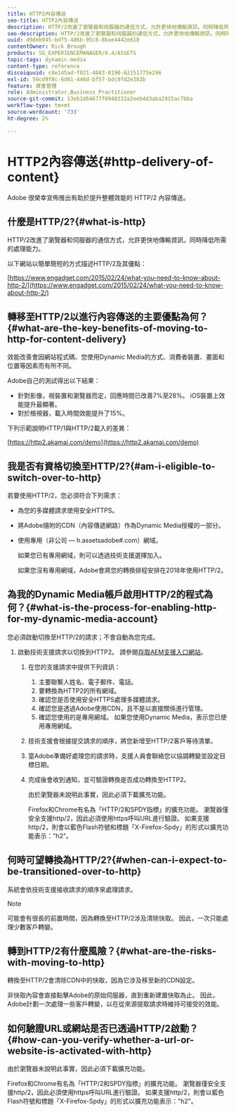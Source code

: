 ```yaml
---
title: HTTP2內容傳送
seo-title: HTTP2內容傳送
description: HTTP/2改進了瀏覽器和伺服器的通信方式，允許更快地傳輸資訊，同時降低所需的處理能力。
seo-description: HTTP/2改進了瀏覽器和伺服器的通信方式，允許更快地傳輸資訊，同時降低所需的處理能力。
uuid: d9deb945-bdf5-4d6b-95c8-8bae4442e618
contentOwner: Rick Brough
products: SG_EXPERIENCEMANAGER/6.4/ASSETS
topic-tags: dynamic-media
content-type: reference
discoiquuid: c8e145ad-f021-4043-8190-62151775e296
exl-id: 59cd9f8c-6d01-448d-bf57-bdc9fd2e381b
feature: 資產管理
role: Administrator,Business Practitioner
source-git-commit: 13eb1d64677f6940332a2eeb4d3aba2915ac7bba
workflow-type: tm+mt
source-wordcount: '733'
ht-degree: 2%

---
```


# HTTP2內容傳送{#http-delivery-of-content}

Adobe 很榮幸宣佈推出有助於提升整體效能的 HTTP/2 內容傳送。

## 什麼是HTTP/2?{#what-is-http}

HTTP/2改進了瀏覽器和伺服器的通信方式，允許更快地傳輸資訊，同時降低所需的處理能力。

以下網站以簡單簡短的方式描述HTTP/2及其優點：

[https://www.engadget.com/2015/02/24/what-you-need-to-know-about-http-2/](https://www.engadget.com/2015/02/24/what-you-need-to-know-about-http-2/)

## 轉移至HTTP/2以進行內容傳送的主要優點為何？{#what-are-the-key-benefits-of-moving-to-http-for-content-delivery}

效能改善會因網站程式碼、您使用Dynamic Media的方式、消費者裝置、畫面和位置等因素而有所不同。

Adobe自己的測試得出以下結果：

* 針對影像，視裝置和瀏覽器而定，回應時間已改善7%至28%。 iOS裝置上效能提升最顯著。
* 對於檢視器，載入時間效能提升了15%。

下列示範說明HTTP/1與HTTP/2載入的差異：

[https://http2.akamai.com/demo](https://http2.akamai.com/demo)

## 我是否有資格切換至HTTP/2?{#am-i-eligible-to-switch-over-to-http}

若要使用HTTP/2，您必須符合下列需求：

* 為您的多媒體請求使用安全HTTPS。
* 將Adobe隨附的CDN（內容傳遞網路）作為Dynamic Media授權的一部分。
* 使用專用（非公司 — h.assetsadobe#.com）網域。

   如果您已有專用網域，則可以透過技術支援選擇加入。

   如果您沒有專用網域，Adobe會將您的轉換排程安排在2018年使用HTTP/2。

## 為我的Dynamic Media帳戶啟用HTTP/2的程式為何？{#what-is-the-process-for-enabling-http-for-my-dynamic-media-account}

您必須啟動切換至HTTP/2的請求；不會自動為您完成。

1. 啟動技術支援請求以切換到HTTP2。 請參閱[存取AEM支援入口網站](https://helpx.adobe.com/experience-manager/kb/accessing-aem-support-portal.html)。

   1. 在您的支援請求中提供下列資訊：

      1. 主要聯繫人姓名、電子郵件、電話。
      1. 要轉換為HTTP2的所有網域。
      1. 確認您是否使用安全HTTPS處理多媒體請求。
      1. 確認您是透過Adobe使用CDN，且不是以直接關係進行管理。
      1. 確認您使用的是專用網域。 如果您使用Dynamic Media，表示您已使用專用網域。
   1. 技術支援會根據提交請求的順序，將您新增至HTTP/2客戶等待清單。
   1. 當Adobe準備好處理您的請求時，支援人員會聯絡您以協調轉變並設定目標日期。
   1. 完成後會收到通知，並可驗證轉換是否成功轉換至HTTP2。

      由於瀏覽器未說明此事實，因此必須下載擴充功能。

      Firefox和Chrome有名為「HTTP/2和SPDY指標」的擴充功能。 瀏覽器僅安全支援http/2，因此必須使用https呼叫URL進行驗證。 如果支援http/2，則會以藍色Flash符號和標題「X-Firefox-Spdy」的形式以擴充功能表示：&quot;h2&quot;。


## 何時可望轉換為HTTP/2?{#when-can-i-expect-to-be-transitioned-over-to-http}

系統會依技術支援接收請求的順序來處理請求。

>[!NOTE]
>
>可能會有很長的前置時間，因為轉換至HTTP/2涉及清除快取。 因此，一次只能處理少數客戶轉變。

## 轉到HTTP/2有什麼風險？{#what-are-the-risks-with-moving-to-http}

轉換至HTTP/2會清除CDN中的快取，因為它涉及移至新的CDN設定。

非快取內容會直接點擊Adobe的原始伺服器，直到重新建置快取為止。 因此，Adobe計劃一次處理一些客戶轉變，以在從來源提取請求時維持可接受的效能。

## 如何驗證URL或網站是否已透過HTTP/2啟動？{#how-can-you-verify-whether-a-url-or-website-is-activated-with-http}

由於瀏覽器未說明此事實，因此必須下載擴充功能。

Firefox和Chrome有名為「HTTP/2和SPDY指標」的擴充功能。 瀏覽器僅安全支援http/2，因此必須使用https呼叫URL進行驗證。 如果支援http/2，則會以藍色Flash符號和標題「X-Firefox-Spdy」的形式以擴充功能表示：&quot;h2&quot;。
